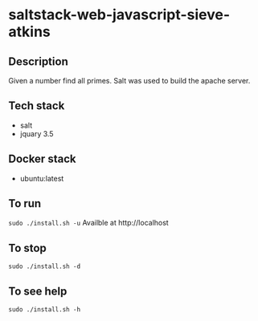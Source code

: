 # saltstack-web-javascript-sieve-atkins

## Description
Given a number find all primes.
Salt was used to build the apache server.

## Tech stack
- salt
- jquary 3.5

## Docker stack
- ubuntu:latest

## To run
`sudo ./install.sh -u`
Availble at http://localhost

## To stop
`sudo ./install.sh -d`

## To see help
`sudo ./install.sh -h`
